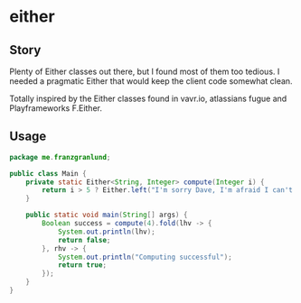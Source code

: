 # either

## Story
Plenty of Either classes out there, but I found most of them too tedious. I needed a pragmatic Either that would keep the 
client code somewhat clean.

Totally inspired by the Either classes found in vavr.io, atlassians fugue and Playframeworks F.Either.

## Usage

```java
package me.franzgranlund;

public class Main {
    private static Either<String, Integer> compute(Integer i) {
        return i > 5 ? Either.left("I'm sorry Dave, I'm afraid I can't do that") : Either.right(i);
    }

    public static void main(String[] args) {
        Boolean success = compute(4).fold(lhv -> {
            System.out.println(lhv);
            return false;
        }, rhv -> {
            System.out.println("Computing successful");
            return true;
        });
    }
}
```
